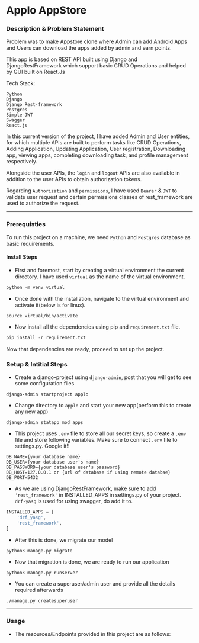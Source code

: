 # Applo AppStore

### Description & Problem Statement

Problem was to make Appstore clone where Admin can add Android Apps and Users can download the apps added by admin 
and earn points.

This app is based on REST API built using Django and DjangoRestFramework which support basic CRUD Operations and 
helped by GUI built on React.Js

Tech Stack:
```
Python
Django
Django Rest-framework
Postgres
Simple-JWT
Swagger
React.js
```

In this current version of the project, I have added Admin and User entities, for which multiple APIs 
are built to perform tasks like CRUD Operations, Adding Application, Updating Application, User registration, 
Downloading app, viewing 
apps, completing downloading task, and profile management respectively.

Alongside the user APIs, the `login` and `logout` APIs are also available in addition to the user APIs to obtain 
authorization tokens.

Regarding `Authorization` and `permissions`, I have used `Bearer` & `JWT` to validate user request and certain 
permissions classes of rest_framework are used to authorize the request.

---

### Prerequisties
To run this project on a machine, we need `Python` and `Postgres` database as basic requirements.

#### Install Steps
- First and foremost, start by creating a virtual environment the current directory. I have used `virtual` as the name 
  of the virtual environment.
```python
python -m venv virtual
```
- Once done with the installation, navigate to the virtual environment and activate it(below is for linux).
```shell
source virtual/bin/activate
```
- Now install all the dependencies using pip and `requirement.txt` file.
```python
pip install -r requirement.txt
```

Now that dependencies are ready, proceed to set up the project.

### Setup & Intitial Steps

- Create a django-project using `django-admin`, post that you will get to see some  configuration files
```shell
django-admin startproject applo
```
- Change directory to `applo` and start your new app(perform this to create any new app)
```shell
django-admin statapp mod_apps
```

- This project uses `.env` file to store all our secret keys, so create a `.env` file and store following variables. 
  Make sure to connect `.env` file to settings.py. Google it!!
```.dotenv
DB_NAME={your database name}
DB_USER={your database user's name}
DB_PASSWORD={your database user's password}
DB_HOST=127.0.0.1 or {url of database if using remote databse}
DB_PORT=5432
```

- As we are using DjangoRestFramework, make sure to add `'rest_framework'` in INSTALLED_APPS in settings.py of your 
  project. `drf-yasg` is used for using swagger, do add it to.
```python
INSTALLED_APPS = [
    'drf_yasg',
    'rest_framework',
]
```

- After this is done, we migrate our model
```shell
python3 manage.py migrate
```

- Now that migration is done, we are ready to run our application

```shell
python3 manage.py runserver
```

- You can create a superuser/admin user and provide all the details required afterwards
```shell
./manage.py createsuperuser 
```
---

### Usage


- The resources/Endpoints provided in this project are as follows: 









